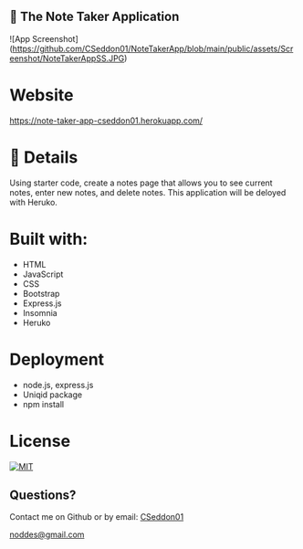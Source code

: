 ## 🌟 The Note Taker Application

![App Screenshot] (https://github.com/CSeddon01/NoteTakerApp/blob/main/public/assets/Screenshot/NoteTakerAppSS.JPG)

# Website     

https://note-taker-app-cseddon01.herokuapp.com/

# 🧐 Details 

Using starter code, create a notes page that allows you to see current notes, enter new notes, and delete notes.  This application will be deloyed with Heruko.

# Built with:

* HTML 
* JavaScript
* CSS
* Bootstrap
* Express.js
* Insomnia
* Heruko

# Deployment 

* node.js, express.js
* Uniqid package
* npm install

# License

 [![MIT](https://img.shields.io/npm/l/express)](https://opensource.org/licenses/MIT)

 ## Questions?

  Contact me on Github or by email:
  [CSeddon01](https://github.com/CSeddon01/)

  noddes@gmail.com


